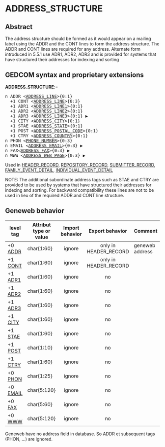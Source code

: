﻿<!-- licence GPL V2, cf https://github.com/TitiFix/geneweb -->
# ADDRESS_STRUCTURE
## Abstract
The address structure should be formed as it would appear on a mailing label using the ADDR and
the CONT lines to form the address structure.  The ADDR and CONT lines are required for any
address. Alternate form introduced in 5.5.1 use ADR1, ADR2, ADR3 and is provided for systems
that have structured their addresses for indexing and sorting


## GEDCOM syntax and proprietary extensions

**ADDRESS_STRUCTURE**:=
<pre>
n ADDR &lt;<a href=Ged.ADDRESS_LINE.md>ADDRESS_LINE</a>&gt;{0:1}
  +1 CONT &lt;<a href=Ged.ADDRESS_LINE.md>ADDRESS_LINE</a>&gt;{0:3}
  +1 ADR1 &lt;<a href=Ged.ADDRESS_LINE1.md>ADDRESS_LINE1</a>&gt;{0:1}
  +1 ADR2 &lt;<a href=Ged.ADDRESS_LINE2.md>ADDRESS_LINE2</a>&gt;{0:1}
  +1 ADR3 &lt;<a href=Ged.ADDRESS_LINE3.md>ADDRESS_LINE3</a>&gt;{0:1} &#x25B6;
  +1 CITY &lt;<a href=Ged.ADDRESS_CITY.md>ADDRESS_CITY</a>&gt;{0:1}
  +1 STAE &lt;<a href=Ged.ADDRESS_STATE.md>ADDRESS_STATE</a>&gt;{0:1}
  +1 POST &lt;<a href=Ged.ADDRESS_POSTAL_CODE.md>ADDRESS_POSTAL_CODE</a>&gt;{0:1}
  +1 CTRY &lt;<a href=Ged.ADDRESS_COUNTRY.md>ADDRESS_COUNTRY</a>&gt;{0:1}
n PHON &lt;<a href=Ged.PHONE_NUMBER.md>PHONE_NUMBER</a>&gt;{0:3}
n EMAIL &lt;<a href=Ged.ADDRESS_EMAIL.md>ADDRESS_EMAIL</a>&gt;{0:3} &#x25B6;
n FAX&lt;<a href=Ged.ADDRESS_FAX.md>ADDRESS_FAX</a>&gt;{0:3} &#x25B6;
n WWW &lt;<a href=Ged.ADDRESS_WEB_PAGE.md>ADDRESS_WEB_PAGE</a>&gt;{0:3} &#x25B6;
</pre>
Used in <a href=Ged.HEADER_RECORD.md>HEADER_RECORD</a>, <a href=Ged.REPOSITORY_RECORD.md>REPOSITORY_RECORD</a>, <a href=Ged.SUBMITTER_RECORD.md>SUBMITTER_RECORD</a>, <a href=Ged.FAMILY_EVENT_DETAIL.md>FAMILY_EVENT_DETAIL</a>, <a href=Ged.INDIVIDUAL_EVENT_DETAIL.md>INDIVIDUAL_EVENT_DETAIL</a><br />


NOTE: The additional subordinate address tags such as STAE and CTRY are provided to be used
by systems that have structured their addresses for indexing and sorting. For backward compatibility
these lines are not to be used in lieu of the required ADDR.and CONT line structure.

## Geneweb behavior



level tag  | Attribut type or value | Import behavior | Export behavior  | Comment 
---------- | ------------- | :---------------: | :-----------------:| -----------
+0 <a href=Ged.GLOSSARY.md#addr>ADDR</a> | char{1:60} | ignore | only in HEADER_RECORD | geneweb address
+1 <a href=Ged.GLOSSARY.md#cont>CONT</a> | char{1:60} | ignore | only in HEADER_RECORD | 
+1 <a href=Ged.GLOSSARY.md#adr1>ADR1</a> | char{1:60} | ignore | no | 
+1 <a href=Ged.GLOSSARY.md#adr2>ADR2</a> | char{1:60} | ignore | no | 
+1 <a href=Ged.GLOSSARY.md#adr3>ADR3</a> | char{1:60} | ignore | no | 
+1 <a href=Ged.GLOSSARY.md#city>CITY</a> | char{1:60} | ignore | no | 
+1 <a href=Ged.GLOSSARY.md#stae>STAE</a> | char{1:60} | ignore | no | 
+1 <a href=Ged.GLOSSARY.md#post>POST</a> | char{1:10} | ignore | no | 
+1 <a href=Ged.GLOSSARY.md#ctry>CTRY</a> | char{1:60} | ignore | no | 
+0 <a href=Ged.GLOSSARY.md#phon>PHON</a> | char{1:25} | ignore | no | 
+0 <a href=Ged.GLOSSARY.md#email>EMAIL</a> | char{5:120} | ignore | no | 
+0 <a href=Ged.GLOSSARY.md#fax>FAX</a> | char{5:60} | ignore | no | 
+0 <a href=Ged.GLOSSARY.md#www>WWW</a> | char{5:120} | ignore | no | 

Geneweb have no address field in database. So ADDR et subsequent tags (PHON, ...) are ignored.


